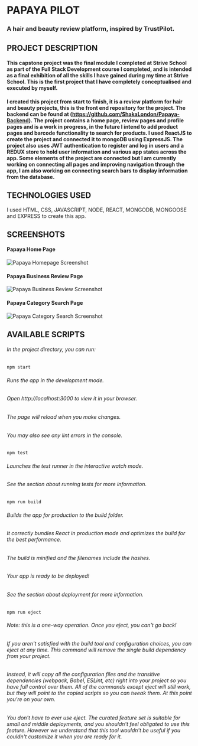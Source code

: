 # PAPAYA PILOT

### A hair and beauty review platform, inspired by TrustPilot.


## PROJECT DESCRIPTION

#### This capstone project was the final module I completed at Strive School as part of the Full Stack Development course I completed, and is intended as a final exhibition of all the skills I have gained during my time at Strive School. This is the first project that I have completely conceptualised and executed by myself.

#### I created this project from start to finish, it is a review platform for hair and beauty projects, this is the front end repository for the project. The backend can be found at (https://github.com/ShakaLondon/Papaya-Backend). The project contains a home page, review pages and profile pages and is a work in progress, in the future I intend to add product pages and barcode functionality to search for products. I used ReactJS to create the project and connected it to mongoDB using ExpressJS. The project also uses JWT authentication to register and log in users and a REDUX store to hold user information and various app states across the app. Some elements of the project are connected but I am currently working on connecting all pages and improving navigation through the app, I am also working on connecting search bars to display information from the database.

## TECHNOLOGIES USED

I used HTML, CSS, JAVASCRIPT, NODE, REACT, MONGODB, MONGOOSE and EXPRESS to create this app.

## SCREENSHOTS

#### Papaya Home Page
![Papaya Homepage Screenshot](https://res.cloudinary.com/shakalondon/image/upload/v1646088865/Papaya/Home-Page.png)

#### Papaya Business Review Page
![Papaya Business Review Screenshot](https://res.cloudinary.com/shakalondon/image/upload/v1646088860/Papaya/Business-Review-Page.png)

#### Papaya Category Search Page
![Papaya Category Search Screenshot](https://res.cloudinary.com/shakalondon/image/upload/v1646088862/Papaya/Category-Search-Page.png)


## AVAILABLE SCRIPTS

###### In the project directory, you can run:

```npm start```

###### Runs the app in the development mode.
###### Open http://localhost:3000 to view it in your browser.

###### The page will reload when you make changes.
###### You may also see any lint errors in the console.

```npm test```

###### Launches the test runner in the interactive watch mode.
###### See the section about running tests for more information.

```npm run build```

###### Builds the app for production to the build folder.
###### It correctly bundles React in production mode and optimizes the build for the best performance.

###### The build is minified and the filenames include the hashes.
###### Your app is ready to be deployed!

###### See the section about deployment for more information.

```npm run eject```

###### Note: this is a one-way operation. Once you eject, you can't go back!

###### If you aren't satisfied with the build tool and configuration choices, you can eject at any time. This command will remove the single build dependency from your project.

###### Instead, it will copy all the configuration files and the transitive dependencies (webpack, Babel, ESLint, etc) right into your project so you have full control over them. All of the commands except eject will still work, but they will point to the copied scripts so you can tweak them. At this point you're on your own.

###### You don't have to ever use eject. The curated feature set is suitable for small and middle deployments, and you shouldn't feel obligated to use this feature. However we understand that this tool wouldn't be useful if you couldn't customize it when you are ready for it.




